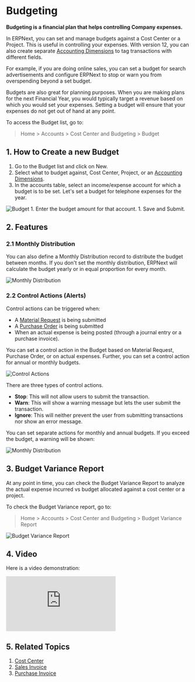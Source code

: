 <!-- add-breadcrumbs -->
# Budgeting

**Budgeting is a financial plan that helps controlling Company expenses.**

In ERPNext, you can set and manage budgets against a Cost Center or a Project. This is useful in controlling your expenses. With version 12, you can also create separate [Accounting Dimensions](/docs/user/manual/en/accounts/accounting-dimensions) to tag transactions with different fields.

For example, if you are doing online sales, you can set a budget for search advertisements and configure ERPNext to stop or warn you from overspending beyond a set budget.

Budgets are also great for planning purposes. When you are making plans for the next Financial Year, you would typically target a revenue based on which you would set your expenses. Setting a budget will ensure that your expenses do not get out of hand at any point.

To access the Budget list, go to:
> Home > Accounts > Cost Center and Budgeting > Budget

## 1. How to Create a new Budget
1. Go to the Budget list and click on New.
1. Select what to budget against, Cost Center, Project, or an [Accounting Dimensions](/docs/user/manual/en/accounts/accounting-dimensions).
1. In the accounts table, select an income/expense account for which a budget is to be set. Let's set a budget for telephone expenses for the year.
 <img class="screenshot" alt="Budget" src="{{docs_base_url}}/assets/img/accounts/budget-account.png">
1. Enter the budget amount for that account.
1. Save and Submit.


## 2. Features
### 2.1 Monthly Distribution

You can also define a Monthly Distribution record to distribute the budget between months. If you don't set the monthly distribution, ERPNext will calculate the budget yearly or in equal proportion for every month.

<img class="screenshot" alt="Monthly Distribution" src="{{docs_base_url}}/assets/img/accounts/monthly-budget-distribution.png">

### 2.2 Control Actions (Alerts)

Control actions can be triggered when:

* A [Material Request](/docs/user/manual/en/stock/material-request) is being submitted
* A [Purchase Order](/docs/user/manual/en/buying/purchase-order) is being submitted 
* When an actual expense is being posted (through a journal entry or a purchase invoice).

You can set a control action in the Budget based on Material Request, Purchase Order, or on actual expenses. Further, you can set a control action for annual or monthly budgets.

![Control Actions](/docs/assets/img/accounts/control-actions.png)

There are three types of control actions.

* **Stop**: This will not allow users to submit the transaction.
* **Warn**: This will show a warning message but lets the user submit the transaction.
* **Ignore**: This will neither prevent the user from submitting transactions nor show an error message.

You can set separate actions for monthly and annual budgets. If you exceed the budget, a warning will be shown:

<img class="screenshot" alt="Monthly Distribution" src="{{docs_base_url}}/assets/img/accounts/budget-warning.png">

## 3. Budget Variance Report

At any point in time, you can check the Budget Variance Report to analyze the actual expense incurred vs budget allocated against a cost center or a project.

To check the Budget Variance report, go to:

> Home > Accounts > Cost Center and Budgeting > Budget Variance Report

<img class="screenshot" alt="Budget Variance Report" src="{{docs_base_url}}/assets/img/accounts/budget-variance-report.png">

## 4. Video
Here is a video demonstration:
<div class="embed-container">
 <iframe src="https://www.youtube.com/embed/wWHkB0jlXNk?rel=0" frameborder="0" allow="autoplay; encrypted-media" allowfullscreen>
 </iframe>
</div>

## 5. Related Topics
1. [Cost Center](/docs/user/manual/en/accounts/cost-center)
1. [Sales Invoice](/docs/user/manual/en/accounts/sales-invoice)
1. [Purchase Invoice](/docs/user/manual/en/accounts/purchase-invoice)
